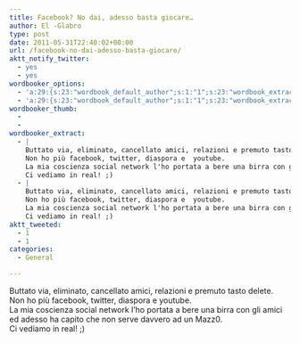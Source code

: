 ```yaml
---
title: Facebook? No dai, adesso basta giocare…
author: El -Glabro
type: post
date: 2011-05-31T22:40:02+00:00
url: /facebook-no-dai-adesso-basta-giocare/
aktt_notify_twitter:
  - yes
  - yes
wordbooker_options:
  - 'a:29:{s:23:"wordbook_default_author";s:1:"1";s:23:"wordbook_extract_length";s:3:"300";s:26:"wordbooker_publish_default";s:2:"on";s:25:"wordbooker_like_share_too";s:2:"on";s:27:"wordbooker_like_button_show";s:2:"on";s:21:"wordbooker_like_width";s:3:"250";s:32:"wordbooker_like_button_frontpage";s:2:"on";s:27:"wordbooker_like_button_post";s:2:"on";s:28:"wordbooker_share_button_post";s:2:"on";s:25:"wordbook_fbshare_location";s:3:"top";s:24:"wordbook_fblike_location";s:3:"top";s:22:"wordbook_fblike_action";s:4:"like";s:27:"wordbook_fblike_colorscheme";s:4:"dark";s:20:"wordbook_fblike_font";s:5:"arial";s:22:"wordbook_fblike_button";s:12:"button_count";s:21:"wordbook_fblike_faces";s:5:"false";s:20:"wordbook_fblike_send";s:5:"false";s:18:"wordbook_attribute";s:17:"News@T-hoster.com";s:29:"wordbook_republish_time_frame";s:2:"10";s:27:"wordbooker_publish_override";s:2:"on";s:29:"wordbooker_status_update_text";s:35:": New blog post :  %title% - %link%";s:19:"wordbook_actionlink";s:3:"300";s:32:"wordbook_description_meta_length";s:3:"350";s:20:"wordbook_comment_get";s:2:"on";s:24:"wordbook_comment_approve";s:2:"on";s:21:"wordbook_comment_push";s:2:"on";s:18:"wordbook_page_post";s:4:"-100";s:18:"wordbook_orandpage";s:1:"2";s:24:"wordbooker_comment_email";s:16:"www@t-hoster.com";}'
  - 'a:29:{s:23:"wordbook_default_author";s:1:"1";s:23:"wordbook_extract_length";s:3:"300";s:26:"wordbooker_publish_default";s:2:"on";s:25:"wordbooker_like_share_too";s:2:"on";s:27:"wordbooker_like_button_show";s:2:"on";s:21:"wordbooker_like_width";s:3:"250";s:32:"wordbooker_like_button_frontpage";s:2:"on";s:27:"wordbooker_like_button_post";s:2:"on";s:28:"wordbooker_share_button_post";s:2:"on";s:25:"wordbook_fbshare_location";s:3:"top";s:24:"wordbook_fblike_location";s:3:"top";s:22:"wordbook_fblike_action";s:4:"like";s:27:"wordbook_fblike_colorscheme";s:4:"dark";s:20:"wordbook_fblike_font";s:5:"arial";s:22:"wordbook_fblike_button";s:12:"button_count";s:21:"wordbook_fblike_faces";s:5:"false";s:20:"wordbook_fblike_send";s:5:"false";s:18:"wordbook_attribute";s:17:"News@T-hoster.com";s:29:"wordbook_republish_time_frame";s:2:"10";s:27:"wordbooker_publish_override";s:2:"on";s:29:"wordbooker_status_update_text";s:35:": New blog post :  %title% - %link%";s:19:"wordbook_actionlink";s:3:"300";s:32:"wordbook_description_meta_length";s:3:"350";s:20:"wordbook_comment_get";s:2:"on";s:24:"wordbook_comment_approve";s:2:"on";s:21:"wordbook_comment_push";s:2:"on";s:18:"wordbook_page_post";s:4:"-100";s:18:"wordbook_orandpage";s:1:"2";s:24:"wordbooker_comment_email";s:16:"www@t-hoster.com";}'
wordbooker_thumb:
  - 
  - 
wordbooker_extract:
  - |
    Buttato via, eliminato, cancellato amici, relazioni e premuto tasto delete.
    Non ho più facebook, twitter, diaspora e  youtube.
    La mia coscienza social network l'ho portata a bere una birra con gli amici ed adesso ha capito che non serve davvero ad un Mazz0.
    Ci vediamo in real! ;)
  - |
    Buttato via, eliminato, cancellato amici, relazioni e premuto tasto delete.
    Non ho più facebook, twitter, diaspora e  youtube.
    La mia coscienza social network l'ho portata a bere una birra con gli amici ed adesso ha capito che non serve davvero ad un Mazz0.
    Ci vediamo in real! ;)
aktt_tweeted:
  - 1
  - 1
categories:
  - General

---
```

Buttato via, eliminato, cancellato amici, relazioni e premuto tasto delete.  
Non ho più facebook, twitter, diaspora e youtube.  
La mia coscienza social network l&#8217;ho portata a bere una birra con gli amici ed adesso ha capito che non serve davvero ad un Mazz0.  
Ci vediamo in real! ;)